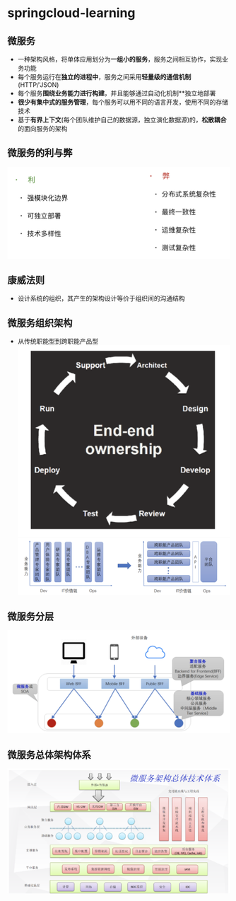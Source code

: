 # springcloud-learning
## 微服务
* 一种架构风格，将单体应用划分为**一组小的服务**，服务之间相互协作，实现业务功能
* 每个服务运行在**独立的进程中**，服务之间采用**轻量级的通信机制**(HTTP/'JSON)
* 每个服务**围绕业务能力进行构建**，并且能够通过自动化机制**独立地部署
* **很少有集中式的服务管理**，每个服务可以用不同的语言开发，使用不同的存储技术
* 基于**有界上下文**(每个团队维护自己的数据源，独立演化数据源)的，**松散耦合**的面向服务的架构
## 微服务的利与弊
![images](https://github.com/fearlessroy/springcloud-learning/blob/master/images/weakness%26strength.png)
## 康威法则
* 设计系统的组织，其产生的架构设计等价于组织间的沟通结构
## 微服务组织架构
* 从传统职能型到跨职能产品型
![iamges](https://github.com/fearlessroy/springcloud-learning/blob/master/images/ownership.png)
![images](https://github.com/fearlessroy/springcloud-learning/blob/master/images/organization-chart.png)
## 微服务分层
![images](https://github.com/fearlessroy/springcloud-learning/blob/master/images/servicelevel.png)
## 微服务总体架构体系
![images](https://github.com/fearlessroy/springcloud-learning/blob/master/images/systemarchitecture.png)
